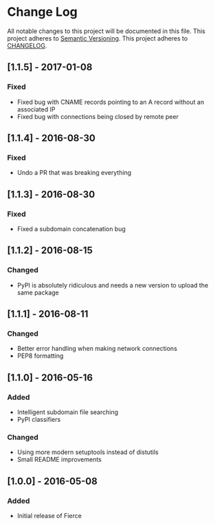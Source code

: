 # Change Log
All notable changes to this project will be documented in this file.
This project adheres to [Semantic Versioning](http://semver.org/).
This project adheres to [CHANGELOG](http://keepachangelog.com/).

## [1.1.5] - 2017-01-08
### Fixed
- Fixed bug with CNAME records pointing to an A record without an associated IP
- Fixed bug with connections being closed by remote peer

## [1.1.4] - 2016-08-30
### Fixed
- Undo a PR that was breaking everything

## [1.1.3] - 2016-08-30
### Fixed
- Fixed a subdomain concatenation bug

## [1.1.2] - 2016-08-15
### Changed
- PyPI is absolutely ridiculous and needs a new version to upload the same package

## [1.1.1] - 2016-08-11
### Changed
- Better error handling when making network connections
- PEP8 formatting

## [1.1.0] - 2016-05-16
### Added
- Intelligent subdomain file searching
- PyPI classifiers

### Changed
- Using more modern setuptools instead of distutils
- Small README improvements

## [1.0.0] - 2016-05-08
### Added
- Initial release of Fierce
